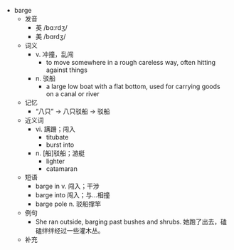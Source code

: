 - barge
  - 发音
    - 英 /bɑːrdʒ/
    - 美 /bɑrdʒ/
  - 词义
    - v. 冲撞，乱闯
      - to move somewhere in a rough careless way, often hitting against things
    - n. 驳船
      - a large low boat with a flat bottom, used for carrying goods on a  canal  or river
  - 记忆
    - “八只” → 八只驳船 → 驳船
  - 近义词
    - vi. 蹒跚；闯入
      - titubate
      - burst into
    - n. [船]驳船；游艇
      - lighter
      - catamaran
  - 短语
    - barge in v. 闯入；干涉
    - barge into 闯入；与…相撞
    - barge pole n. 驳船撑竿
  - 例句
    - She ran outside, barging past bushes and shrubs. 她跑了出去，磕磕绊绊经过一些灌木丛。
  - 补充